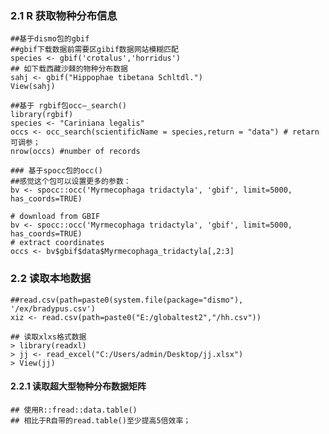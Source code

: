 ### 2.1 R 获取物种分布信息

```{r eval=FALSE}
##基于dismo包的gbif
##gbif下载数据前需要区gibif数据网站模糊匹配
species <- gbif('crotalus','horridus')
## 如下载西藏沙棘的物种分布数据
sahj <- gbif("Hippophae tibetana Schltdl.")
View(sahj)
```

```{r eval=FALSE}
##基于 rgbif包occ—_search()
library(rgbif)
species <- "Cariniana legalis"
occs <- occ_search(scientificName = species,return = "data") # retarn可调参；
nrow(occs) #number of records
```

```{r eval=FALSE}
### 基于spocc包的occ()
##感觉这个包可以设置更多的参数：
bv <- spocc::occ('Myrmecophaga tridactyla', 'gbif', limit=5000, has_coords=TRUE)

# download from GBIF
bv <- spocc::occ('Myrmecophaga tridactyla', 'gbif', limit=5000, has_coords=TRUE)
# extract coordinates
occs <- bv$gbif$data$Myrmecophaga_tridactyla[,2:3]
```

### 2.2 读取本地数据

``` {r eval=FALSE} 
##read.csv(path=paste0(system.file(package="dismo"), '/ex/bradypus.csv')
xiz <- read.csv(path=paste0("E:/globaltest2","/hh.csv"))
```

```{r eval=FALSE} 
## 读取xlxs格式数据
> library(readxl)
> jj <- read_excel("C:/Users/admin/Desktop/jj.xlsx")
> View(jj)
```

#### 2.2.1 读取超大型物种分布数据矩阵

```{r eval=FALSE} 
## 使用R::fread::data.table()
## 相比于R自带的read.table()至少提高5倍效率；
```





